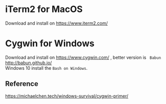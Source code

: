 # iTerm2 for MacOS
Download and install on https://www.iterm2.com/

  
  
  

# Cygwin for Windows
Download and install on https://www.cygwin.com/ , better version is ` Babun` http://babun.github.io/  
Windows 10 install the `Bash on Windows`.

## Reference
https://michaelchen.tech/windows-survival/cygwin-primer/